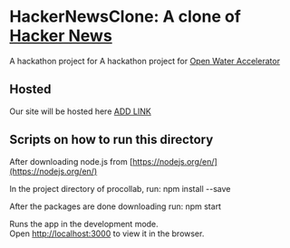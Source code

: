 # HackerNewsClone: A clone of [Hacker News](https://news.ycombinator.com/)

A hackathon project for A hackathon project for [Open Water Accelerator](https://openwatervc.com/)
## Hosted
Our site will be hosted here [ADD LINK](https://news.ycombinator.com/)

## Scripts on how to run this directory 

After downloading node.js from [https://nodejs.org/en/](https://nodejs.org/en/)

In the project directory of procollab, run: npm install --save

After the packages are done downloading run: npm start

Runs the app in the development mode.<br />
Open [http://localhost:3000](http://localhost:3000) to view it in the browser.

